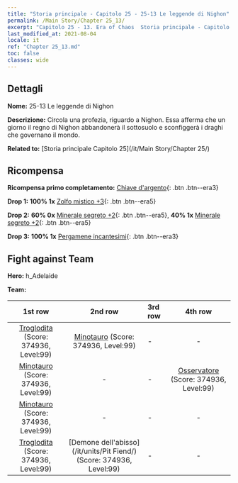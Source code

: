 ```yaml
---
title: "Storia principale - Capitolo 25 - 25-13 Le leggende di Nighon"
permalink: /Main Story/Chapter 25_13/
excerpt: "Capitolo 25 - 13. Era of Chaos  Storia principale - Capitolo 25_13. 25-13 Le leggende di Nighon"
last_modified_at: 2021-08-04
locale: it
ref: "Chapter 25_13.md"
toc: false
classes: wide
---
```


## Dettagli

 **Nome:** 25-13 Le leggende di Nighon

 **Descrizione:** Circola una profezia, riguardo a Nighon. Essa afferma che un giorno il regno di Nighon abbandonerà il sottosuolo e sconfiggerà i draghi che governano il mondo.

 **Related to:** [Storia principale Capitolo 25](/it/Main Story/Chapter 25/)

## Ricompensa

 **Ricompensa primo completamento:** [Chiave d'argento](/ItemsIT/con_693/){: .btn .btn--era3}

 **Drop 1:** **100% 1x** [Zolfo mistico +3](/ItemsIT/mat_85/){: .btn .btn--era5}

 **Drop 2:** **60% 0x** [Minerale segreto +2](/ItemsIT/mat_75/){: .btn .btn--era5}, **40% 1x** [Minerale segreto +2](/ItemsIT/mat_75/){: .btn .btn--era5}

 **Drop 3:** **100% 1x** [Pergamene incantesimi](/ItemsIT/con_694/){: .btn .btn--era3}


## Fight against Team
 **Hero:** h_Adelaide

 **Team:**


  | 1st row | 2nd row | 3rd row | 4th row |
  |:----:|:----:|:----|:----:|
  | [Troglodita](/it/units/Troglodyte/) (Score: 374936, Level:99)  | [Minotauro](/it/units/Minotaur/) (Score: 374936, Level:99)  | - | - |
  | [Minotauro](/it/units/Minotaur/) (Score: 374936, Level:99)  | - | - | [Osservatore](/it/units/Beholder/) (Score: 374936, Level:99)  |
  | [Minotauro](/it/units/Minotaur/) (Score: 374936, Level:99)  | - | - | - |
  | [Troglodita](/it/units/Troglodyte/) (Score: 374936, Level:99)  | [Demone dell'abisso](/it/units/Pit Fiend/) (Score: 374936, Level:99)  | - | - |


